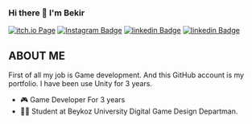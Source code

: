 ### Hi there 👋 I'm Bekir

[![itch.io Page](https://img.shields.io/badge/Itch.io-bekranker-red)](https://bekranker.itch.io/)
[![Instagram Badge](https://img.shields.io/badge/Instagram-bekirrekiz-orange)](https://www.instagram.com/bekirrekiz/?hl=en)
[![linkedin Badge](https://img.shields.io/badge/L%C4%B1nkedin-Bekir%20ekiz-blue)](https://www.linkedin.com/in/bekir-ekiz-03118b229/)
[![linkedin Badge](https://img.shields.io/badge/Site-bekranker.github.io-yellowgreen)](https://bekranker.github.io)


## ABOUT ME
First of all my job is Game development. And this GitHub account is my portfolio. I have been use Unity for 3 years.

- 🎮 Game Developer For 3 years
- 🧑‍🎓 Student at Beykoz University Digital Game Design Departman.
